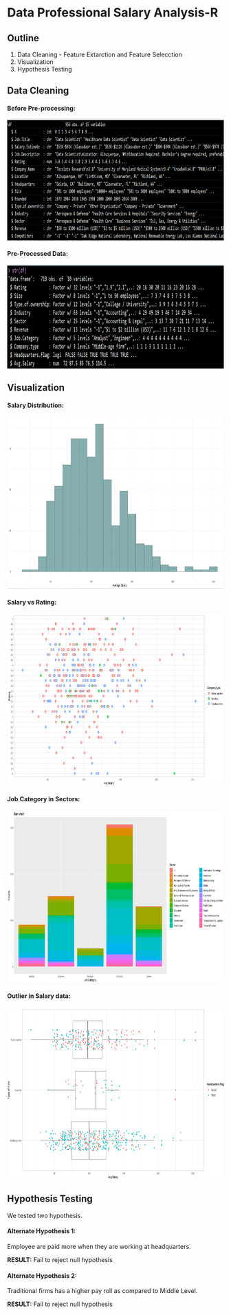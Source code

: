 # Data Professional Salary Analysis-R


## Outline
1. Data Cleaning - Feature Extarction and Feature Selecction
2. Visualization
3. Hypothesis Testing

## Data Cleaning
#### Before Pre-processing:
<img src="./images/data.png"   style="width:800px;height:280px;" >

#### Pre-Processed Data:
<img src="./images/cleaned_data.png"   style="width:800px;height:240px;" >

## Visualization
#### Salary Distribution:
<img src="./images/histo.png"   style="width:900px;height:400px;" >

#### Salary vs Rating:
<img src="./images/scatter_plot.png"   style="width:900px;height:400px;" >

#### Job Category in Sectors:
<img src="./images/bar_plot.png"   style="width:900px;height:400px;" >

#### Outlier in Salary data:
<img src="./images/box.png"   style="width:900px;height:400px;" >

## Hypothesis Testing
We tested two hypothesis.
#### Alternate Hypothesis 1:
Employee are paid more when they are working at headquarters.

**RESULT:** Fail to reject null hypothesis

#### Alternate Hypothesis 2:
Traditional firms has a higher pay roll as compared to Middle Level.

**RESULT:** Fail to reject null hypothesis

